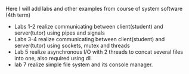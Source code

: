 Here I will add labs and other examples from course of system software (4th term)
 - Labs 1-2 realize communicating between client(student) and server(tutor) using pipes and signals
 - Labs 3-4 realize communicating between client(student) and server(tutor) using sockets, mutex and threads
 - Lab 5 realize asynchronous I/O with 2 threads to concat several files into one, also required using dll
 - lab 7 realize simple file system and its console manager.
